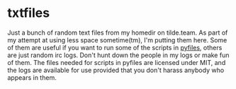 # txtfiles

Just a bunch of random text files from my homedir on tilde.team. As part of my attempt at using less space sometime(tm), I'm putting them here. Some of them are useful if you want to run some of the scripts in [pyfiles][], others are just random irc logs. Don't hunt down the people in my logs or make fun of them. The files needed for scripts in pyfiles are licensed under MIT, and the logs are available for use provided that you don't harass anybody who appears in them.

[pyfiles]: https://github.com/MineRobber9000/pyfiles
